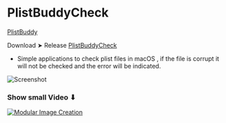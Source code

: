 # PlistBuddyCheck
[PlistBuddy](https://www.unix.com/man-page/osx/8/PLISTBUDDY/)

Download ➤ Release [PlistBuddyCheck](https://github.com/chris1111/PlistBuddyCheck/releases/tag/V1)

- Simple applications to check plist files in macOS
, if the file is corrupt it will not be checked and the error will be indicated.
  
![Screenshot](https://github.com/chris1111/PlistBuddyCheck/assets/6248794/ae19931a-2e59-4e4f-b8ec-cd6b8f556d77)

### Show small Video ⬇︎
[![Modular Image Creation](https://github.com/chris1111/PlistBuddyCheck/assets/6248794/f2685c95-4a52-4519-9b60-1a1f0cf3110c)](https://youtu.be/DxTVH3DPTpE)

